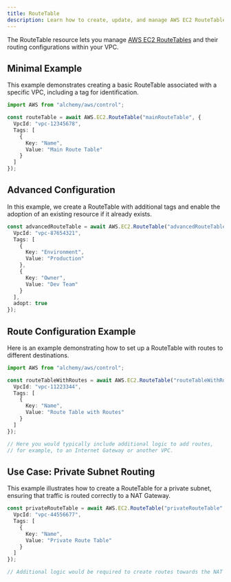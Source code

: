 ```yaml
---
title: RouteTable
description: Learn how to create, update, and manage AWS EC2 RouteTables using Alchemy Cloud Control.
---
```



The RouteTable resource lets you manage [AWS EC2 RouteTables](https://docs.aws.amazon.com/ec2/latest/userguide/) and their routing configurations within your VPC.

## Minimal Example

This example demonstrates creating a basic RouteTable associated with a specific VPC, including a tag for identification.

```ts
import AWS from "alchemy/aws/control";

const routeTable = await AWS.EC2.RouteTable("mainRouteTable", {
  VpcId: "vpc-12345678",
  Tags: [
    {
      Key: "Name",
      Value: "Main Route Table"
    }
  ]
});
```

## Advanced Configuration

In this example, we create a RouteTable with additional tags and enable the adoption of an existing resource if it already exists.

```ts
const advancedRouteTable = await AWS.EC2.RouteTable("advancedRouteTable", {
  VpcId: "vpc-87654321",
  Tags: [
    {
      Key: "Environment",
      Value: "Production"
    },
    {
      Key: "Owner",
      Value: "Dev Team"
    }
  ],
  adopt: true
});
```

## Route Configuration Example

Here is an example demonstrating how to set up a RouteTable with routes to different destinations.

```ts
import AWS from "alchemy/aws/control";

const routeTableWithRoutes = await AWS.EC2.RouteTable("routeTableWithRoutes", {
  VpcId: "vpc-11223344",
  Tags: [
    {
      Key: "Name",
      Value: "Route Table with Routes"
    }
  ]
});

// Here you would typically include additional logic to add routes,
// for example, to an Internet Gateway or another VPC.
```

## Use Case: Private Subnet Routing

This example illustrates how to create a RouteTable for a private subnet, ensuring that traffic is routed correctly to a NAT Gateway.

```ts
const privateRouteTable = await AWS.EC2.RouteTable("privateRouteTable", {
  VpcId: "vpc-44556677",
  Tags: [
    {
      Key: "Name",
      Value: "Private Route Table"
    }
  ]
});

// Additional logic would be required to create routes towards the NAT Gateway.
```
